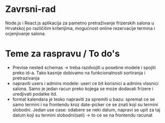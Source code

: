 # Zavrsni-rad
Node.js i React.js aplikacija za pametno pretraživanje frizerskih salona u Hrvatskoj po različitim kriterijima, mogućnost online rezervacije termina i ocjenjivanje salona.

# Teme za raspravu / To do's
 - Previse nested schemas -> treba razdvojiti u posebne modele i spojiti preko id-a. Tako kasnije dobivamo na funkcionalnosti sortiranja i pretrazivanja
 - napraviti users i admins modele: useri ce bit korisnici a admins vlasnici salona. Samo je jedan racun preko kojega se moze dodavati frizere i uredjivati podatke itd.
 - format kalendara je tesko napraviti za spremiti u bazu: spremat ce se samo termini i na frontendu kroz date-picker ce se znati koji su termini slobodni.
  Jedan use case: odabere se neki datum, napravi se upit za taj datum koji su termini slobodni(sati) -> to ce se na frontendu racunat 
